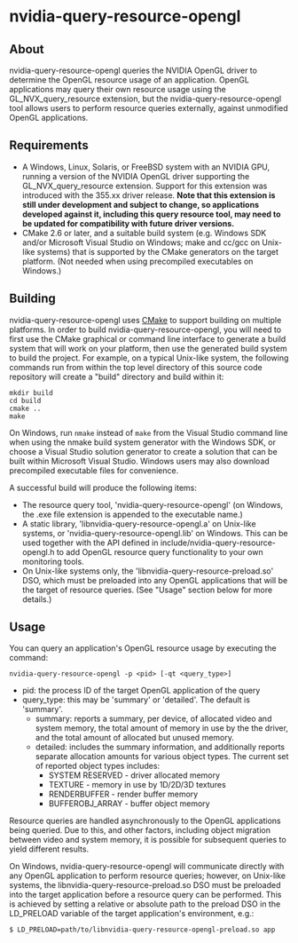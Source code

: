 nvidia-query-resource-opengl
============================

About
-----

nvidia-query-resource-opengl queries the NVIDIA OpenGL driver to determine the
OpenGL resource usage of an application. OpenGL applications may query their
own resource usage using the GL\_NVX\_query\_resource extension, but the
nvidia-query-resource-opengl tool allows users to perform resource queries
externally, against unmodified OpenGL applications.

Requirements
------------

* A Windows, Linux, Solaris, or FreeBSD system with an NVIDIA GPU, running a
  version of the NVIDIA OpenGL driver supporting the GL\_NVX\_query\_resource
  extension. Support for this extension was introduced with the 355.xx driver
  release. **Note that this extension is still under development and subject to
  change, so applications developed against it, including this query resource
  tool, may need to be updated for compatibility with future driver versions.**
* CMake 2.6 or later, and a suitable build system (e.g. Windows SDK and/or
  Microsoft Visual Studio on Windows; make and cc/gcc on Unix-like systems)
  that is supported by the CMake generators on the target platform. (Not needed
  when using precompiled executables on Windows.)

Building
--------

nvidia-query-resource-opengl uses [CMake](http://www.cmake.org) to support
building on multiple platforms. In order to build nvidia-query-resource-opengl,
you will need to first use the CMake graphical or command line interface to
generate a build system that will work on your platform, then use the generated
build system to build the project. For example, on a typical Unix-like system,
the following commands run from within the top level directory of this source
code repository will create a "build" directory and build within it:

    mkdir build
    cd build
    cmake ..
    make

On Windows, run `nmake` instead of `make` from the Visual Studio command line
when using the nmake build system generator with the Windows SDK, or choose a
Visual Studio solution generator to create a solution that can be built within
Microsoft Visual Studio. Windows users may also download precompiled executable
files for convenience.

A successful build will produce the following items:

* The resource query tool, 'nvidia-query-resource-opengl' (on Windows, the .exe
  file extension is appended to the executable name.)
* A static library, 'libnvidia-query-resource-opengl.a' on Unix-like systems,
  or 'nvidia-query-resource-opengl.lib' on Windows. This can be used together
  with the API defined in include/nvidia-query-resource-opengl.h to add OpenGL
  resource query functionality to your own monitoring tools.
* On Unix-like systems only, the 'libnvidia-query-resource-preload.so' DSO,
  which must be preloaded into any OpenGL applications that will be the target
  of resource queries. (See "Usage" section below for more details.)

Usage
-----

You can query an application's OpenGL resource usage by executing the command:

    nvidia-query-resource-opengl -p <pid> [-qt <query_type>]

* pid: the process ID of the target OpenGL application of the query
* query\_type: this may be 'summary' or 'detailed'. The default is 'summary'.
  + summary: reports a summary, per device, of allocated video and system
     memory, the total amount of memory in use by the the driver, and the
     total amount of allocated but unused memory.
  + detailed: includes the summary information, and additionally reports
     separate allocation amounts for various object types. The current set
     of reported object types includes:
       - SYSTEM RESERVED - driver allocated memory
       - TEXTURE - memory in use by 1D/2D/3D textures
       - RENDERBUFFER - render buffer memory
       - BUFFEROBJ_ARRAY - buffer object memory

Resource queries are handled asynchronously to the OpenGL applications being
queried. Due to this, and other factors, including object migration between
video and system memory, it is possible for subsequent queries to yield
different results.

On Windows, nvidia-query-resource-opengl will communicate directly with any
OpenGL application to perform resource queries; however, on Unix-like systems,
the libnvidia-query-resource-preload.so DSO must be preloaded into the target
application before a resource query can be performed. This is achieved by
setting a relative or absolute path to the preload DSO in the LD\_PRELOAD
variable of the target application's environment, e.g.:

    $ LD_PRELOAD=path/to/libnvidia-query-resource-opengl-preload.so app
